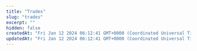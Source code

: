 ```yaml
---
title: "Trades"
slug: "trades"
excerpt: ""
hidden: false
createdAt: "Fri Jan 12 2024 06:12:41 GMT+0000 (Coordinated Universal Time)"
updatedAt: "Fri Jan 12 2024 06:12:41 GMT+0000 (Coordinated Universal Time)"
---
```

